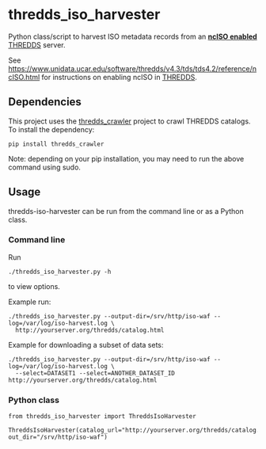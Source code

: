 # thredds_iso_harvester

Python class/script to harvest ISO metadata records from an [__ncISO enabled__](https://www.unidata.ucar.edu/software/thredds/v4.3/tds/tds4.2/reference/ncISO.html) [THREDDS](http://www.unidata.ucar.edu/software/thredds/current/tds/TDS.html) server.

See https://www.unidata.ucar.edu/software/thredds/v4.3/tds/tds4.2/reference/ncISO.html for instructions on enabling ncISO in [THREDDS](http://www.unidata.ucar.edu/software/thredds/current/tds/TDS.html).

## Dependencies

This project uses the [thredds_crawler](https://github.com/kwilcox/thredds_crawler) project to crawl THREDDS catalogs. To install the dependency:

```
pip install thredds_crawler
```

Note: depending on your pip installation, you may need to run the above command using sudo.

## Usage

thredds-iso-harvester can be run from the command line or as a Python class.

### Command line

Run

```
./thredds_iso_harvester.py -h
```

to view options.

Example run:

```
./thredds_iso_harvester.py --output-dir=/srv/http/iso-waf --log=/var/log/iso-harvest.log \
  http://yourserver.org/thredds/catalog.html
```

Example for downloading a subset of data sets:
```
./thredds_iso_harvester.py --output-dir=/srv/http/iso-waf --log=/var/log/iso-harvest.log \
  --select=DATASET1 --select=ANOTHER_DATASET_ID http://yourserver.org/thredds/catalog.html
```

### Python class

```
from thredds_iso_harvester import ThreddsIsoHarvester

ThreddsIsoHarvester(catalog_url="http://yourserver.org/thredds/catalog.html", out_dir="/srv/http/iso-waf")
```

